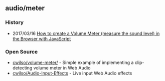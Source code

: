 ## audio/meter

### History
- 2017/03/16 [How to create a Volume Meter (measure the sound level) in the Browser with JavaScript](https://ourcodeworld.com/articles/read/413/how-to-create-a-volume-meter-measure-the-sound-level-in-the-browser-with-javascript)


### Open Source
- [cwilso/volume-meter/](https://github.com/cwilso/volume-meter/) - Simple example of implementing a clip-detecting volume meter in Web Audio
- [cwilso/Audio-Input-Effects](https://github.com/cwilso/Audio-Input-Effects) - Live input Web Audio effects

